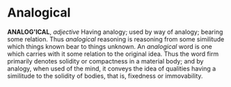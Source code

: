 # Analogical

**ANALOG'ICAL**, _adjective_ Having analogy; used by way of analogy; bearing some relation. Thus _analogical_ reasoning is reasoning from some similitude which things known bear to things unknown. An _analogical_ word is one which carries with it some relation to the original idea. Thus the word firm primarily denotes solidity or compactness in a material body; and by analogy, when used of the mind, it conveys the idea of qualities having a similitude to the solidity of bodies, that is, fixedness or immovability.